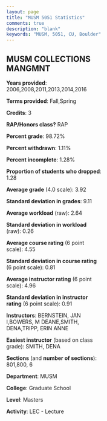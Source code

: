 ```yaml
---
layout: page
title: "MUSM 5051 Statistics"
comments: true
description: "blank"
keywords: "MUSM, 5051, CU, Boulder"
--- 
```

<head>
<script src="https://ajax.googleapis.com/ajax/libs/jquery/2.1.3/jquery.min.js"></script>
<script src="https://dl.dropboxusercontent.com/s/pc42nxpaw1ea4o9/highcharts.js?dl=0"></script>
<!-- <script src="../assets/js/highcharts.js"></script> -->
<style type="text/css">@font-face {
	font-family: "Bebas Neue";
	src: url(https://www.filehosting.org/file/details/544349/BebasNeue%20Regular.otf) format("opentype");
	}
	h1.Bebas { 
		font-family: "Bebas Neue", Verdana, Tahoma;
	}
</style>
</head>
<body>
	<div id="container" style="float: right; width: 45%; height: 88%; margin-left: 2.5%; margin-right: 2.5%;"></div>
	<script language="JavaScript">
		$(document).ready(function() {
		var chart = {type: 'column'};
		var title = {text: 'Grade Distribution'};
		var xAxis = {categories: ['A','B','C','D','F'],crosshair: true};
		var yAxis = {min: 0,title: {text: 'Percentage'}};
		var tooltip = {headerFormat: '<center><b><span style="font-size:20px">{point.key}</span></b></center>',
		               pointFormat: '<td style="padding:0"><b>{point.y:.1f}%</b></td>',
		               footerFormat: '</table>',shared: true,useHTML: true};
		var plotOptions = {column: {pointPadding: 0.0,borderWidth: 0}};  
		var credits = {enabled: false};var series= [{name: 'Percent',data: [93.42,6.58,0.0,0.0,0.0,]}];
		var json = {};
		json.chart = chart;
		json.title = title;
		json.tooltip = tooltip;
		json.xAxis = xAxis;
		json.yAxis = yAxis;  
		json.series = series;
		json.plotOptions = plotOptions;  
		json.credits = credits;
		$('#container').highcharts(json);
	});
	</script>
</body>
			   
## MUSM COLLECTIONS MANGMNT

**Years provided**: 2006,2008,2011,2013,2014,2016

**Terms provided**: Fall,Spring

**Credits**: 3

**RAP/Honors class?** RAP

**Percent grade**: 98.72%

**Percent withdrawn**: 1.11%

**Percent incomplete**: 1.28%

**Proportion of students who dropped**: 1.28

**Average grade** (4.0 scale): 3.92

**Standard deviation in grades**: 9.11

**Average workload** (raw): 2.64

**Standard deviation in workload** (raw): 0.26

**Average course rating** (6 point scale): 4.55

**Standard deviation in course rating** (6 point scale): 0.81

**Average instructor rating** (6 point scale): 4.96

**Standard deviation in instructor rating** (6 point scale): 0.91

**Instructors**: BERNSTEIN, JAN I,BOWERS, M DEANE,SMITH, DENA,TRIPP, ERIN ANNE

**Easiest instructor** (based on class grade): SMITH, DENA

**Sections** (and **number of sections**): 801,800, 6

**Department**: MUSM

**College**: Graduate School

**Level**: Masters

**Activity**: LEC - Lecture